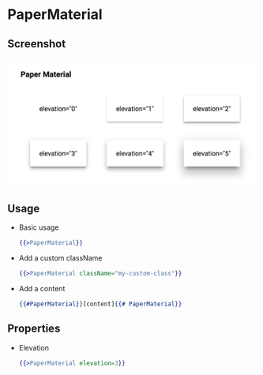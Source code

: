 # PaperMaterial


## Screenshot
![PaperMaterial ](../../../examples/readme/PaperMaterial.png)

## Usage

* Basic usage

	```handlebars
	{{>PaperMaterial}}
	```

* Add a custom className

	```handlebars
	{{>PaperMaterial className="my-custom-class"}}
	```

* Add a content

	```handlebars
	{{#PaperMaterial}}[content]{{# PaperMaterial}}
	```

## Properties

* Elevation

	```handlebars
	{{>PaperMaterial elevation=3}}
	```